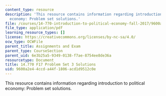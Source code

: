 ```yaml
---
content_type: resource
description: 'This resource contains information regarding introduction to political
  economy: Problem set solutions.'
file: /courses/14-770-introduction-to-political-economy-fall-2017/9600a2e44ccda44f1806acd1d9512c0e_MIT14_770F17_pset3sol.pdf
file_type: application/pdf
learning_resource_types: []
license: https://creativecommons.org/licenses/by-nc-sa/4.0/
ocw_type: OCWFile
parent_title: Assignments and Exam
parent_type: CourseSection
parent_uid: 6e3b25a5-9349-0138-f7ae-8754ee8de36a
resourcetype: Document
title: 14.770 F17 Problem Set 3 Solutions
uid: 9600a2e4-4ccd-a44f-1806-acd1d9512c0e
---
```

This resource contains information regarding introduction to political economy: Problem set solutions.